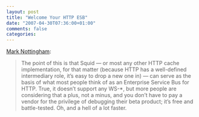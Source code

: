 ```yaml
---
layout: post
title: "Welcome Your HTTP ESB"
date: "2007-04-30T07:36:00+01:00"
comments: false
categories: 
---
```


<p><a href="http://www.mnot.net/blog/2007/04/29/squid">Mark Nottingham</a>:</p>

<blockquote>
<p>The point of this is that Squid — or most any other HTTP cache implementation, for that matter (because HTTP has a well-defined intermediary role, it’s easy to drop a new one in) — can serve as the basis of what most people think of as an Enterprise Service Bus for HTTP. True, it doesn’t support any WS-*, but more people are considering that a plus, not a minus, and you don’t have to pay a vendor for the privilege of debugging their beta product; it’s free and battle-tested. Oh, and a hell of a lot faster.</p>
</blockquote>



